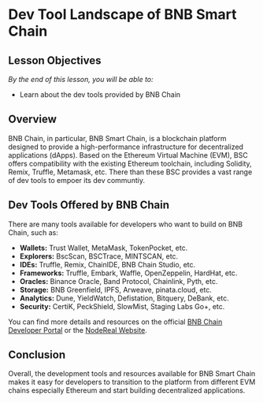 # Dev Tool Landscape of BNB Smart Chain 

## Lesson Objectives 
*By the end of this lesson, you will be able to:*

- Learn about the dev tools provided by BNB Chain 

## Overview 
BNB Chain, in particular, BNB Smart Chain, is a blockchain platform designed to provide a high-performance infrastructure for decentralized applications (dApps). Based on the Ethereum Virtual Machine (EVM), BSC offers compatibility with the existing Ethereum toolchain, including Solidity, Remix, Truffle, Metamask, etc. There than these BSC provides a vast range of dev tools to empoer its dev communtiy.

## Dev Tools Offered by BNB Chain

There are many tools available for developers who want to build on BNB Chain, such as:

* **Wallets:** Trust Wallet, MetaMask, TokenPocket, etc.
* **Explorers:** BscScan, BSCTrace, MINTSCAN, etc.
* **IDEs:** Truffle, Remix, ChainIDE, BNB Chain Studio, etc.
* **Frameworks:** Truffle, Embark, Waffle, OpenZeppelin, HardHat, etc.
* **Oracles:** Binance Oracle, Band Protocol, Chainlink, Pyth, etc.
* **Storage:** BNB Greenfield, IPFS, Arweave, pinata.cloud, etc.
* **Analytics:** Dune, YieldWatch, Defistation, Bitquery, DeBank, etc.
* **Security:** CertiK, PeckShield, SlowMist, Staging Labs Go+, etc.

You can find more details and resources on the official [BNB Chain Developer Portal](https://www.bnbchain.org/en/developers) or the [NodeReal Website](https://nodereal.io/bnb-dev-tools).


## Conclusion
Overall, the development tools and resources available for BNB Smart Chain makes it easy for developers to transition to the platform from different EVM chains especially Ethereum and start building decentralized applications.
